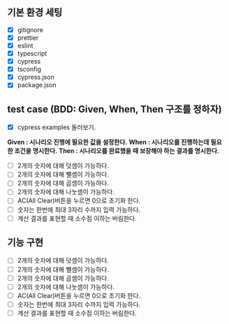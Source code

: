 ## 기본 환경 세팅
- [x] gitignore
- [x] prettier
- [x] eslint
- [x] typescript
- [x] cypress
 - [x] tsconfig
 - [x] cypress.json
- [x] package.json

## test case (BDD: Given, When, Then 구조를 정하자)

- [x] cypress examples 둘러보기.

**Given : 시나리오 진행에 필요한 값을 설정한다.**
**When : 시나리오를 진행하는데 필요한 조건을 명시한다.**
**Then : 시나리오를 완료했을 때 보장해야 하는 결과를 명시한다.**

- [ ] 2개의 숫자에 대해 덧셈이 가능하다.
- [ ] 2개의 숫자에 대해 뺄셈이 가능하다.
- [ ] 2개의 숫자에 대해 곱셈이 가능하다.
- [ ] 2개의 숫자에 대해 나눗셈이 가능하다.
- [ ] AC(All Clear)버튼을 누르면 0으로 초기화 한다.
- [ ] 숫자는 한번에 최대 3자리 수까지 입력 가능하다.
- [ ] 계산 결과를 표현할 때 소수점 이하는 버림한다.

## 기능 구현
 
- [ ] 2개의 숫자에 대해 덧셈이 가능하다.
- [ ] 2개의 숫자에 대해 뺄셈이 가능하다.
- [ ] 2개의 숫자에 대해 곱셈이 가능하다.
- [ ] 2개의 숫자에 대해 나눗셈이 가능하다.
- [ ] AC(All Clear)버튼을 누르면 0으로 초기화 한다.
- [ ] 숫자는 한번에 최대 3자리 수까지 입력 가능하다.
- [ ] 계산 결과를 표현할 때 소수점 이하는 버림한다.
